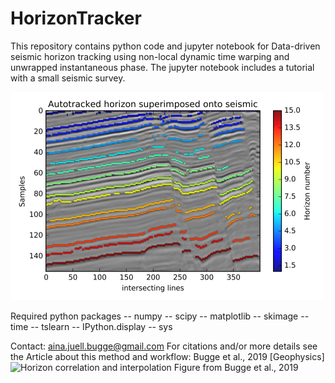 # HorizonTracker

This repository contains python code and jupyter notebook for Data-driven seismic horizon tracking using non-local dynamic time warping and unwrapped instantaneous phase. The jupyter notebook includes a tutorial with a small seismic survey.


![Tutorial results](Tutorial_results.png)

Required python packages
-- numpy
-- scipy
-- matplotlib
-- skimage
-- time
-- tslearn
-- IPython.display
-- sys


Contact: aina.juell.bugge@gmail.com
For citations and/or more details see the Article about this method and workflow: Bugge et al., 2019 [Geophysics]
![Horizon correlation and interpolation](Figure11.png)
Figure from Bugge et al., 2019
